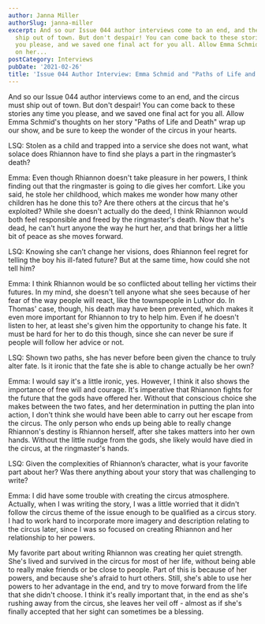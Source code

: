 ```yaml
---
author: Janna Miller
authorSlug: janna-miller
excerpt: And so our Issue 044 author interviews come to an end, and the circus must
  ship out of town. But don't despair! You can come back to these stories any time
  you please, and we saved one final act for you all. Allow Emma Schmid's thoughts
  on her...
postCategory: Interviews
pubDate: '2021-02-26'
title: 'Issue 044 Author Interview: Emma Schmid and "Paths of Life and Death"'
---
```

And so our Issue 044 author interviews come to an end, and the circus must ship out of town. But don't despair! You can come back to these stories any time you please, and we saved one final act for you all. Allow Emma Schmid's thoughts on her story "Paths of Life and Death" wrap up our show, and be sure to keep the wonder of the circus in your hearts.

LSQ: Stolen as a child and trapped into a service she does not want, what solace does Rhiannon have to find she plays a part in the ringmaster’s death?

Emma: Even though Rhiannon doesn't take pleasure in her powers, I think finding out that the ringmaster is going to die gives her comfort. Like you said, he stole her childhood, which makes me wonder how many other children has he done this to? Are there others at the circus that he's exploited? While she doesn't actually do the deed, I think Rhiannon would both feel responsible and freed by the ringmaster's death. Now that he's dead, he can't hurt anyone the way he hurt her, and that brings her a little bit of peace as she moves forward.

LSQ: Knowing she can’t change her visions, does Rhiannon feel regret for telling the boy his ill-fated future? But at the same time, how could she not tell him?

Emma: I think Rhiannon would be so conflicted about telling her victims their futures. In my mind, she doesn't tell anyone what she sees because of her fear of the way people will react, like the townspeople in Luthor do. In Thomas' case, though, his death may have been prevented, which makes it even more important for Rhiannon to try to help him. Even if he doesn't listen to her, at least she's given him the opportunity to change his fate. It must be hard for her to do this though, since she can never be sure if people will follow her advice or not.

LSQ: Shown two paths, she has never before been given the chance to truly alter fate. Is it ironic that the fate she is able to change actually be her own?

Emma: I would say it's a little ironic, yes. However, I think it also shows the importance of free will and courage. It's imperative that Rhiannon fights for the future that the gods have offered her. Without that conscious choice she makes between the two fates, and her determination in putting the plan into action, I don't think she would have been able to carry out her escape from the circus. The only person who ends up being able to really change Rhiannon's destiny is Rhiannon herself, after she takes matters into her own hands. Without the little nudge from the gods, she likely would have died in the circus, at the ringmaster's hands.

LSQ: Given the complexities of Rhiannon’s character, what is your favorite part about her? Was there anything about your story that was challenging to write?

Emma: I did have some trouble with creating the circus atmosphere. Actually, when I was writing the story, I was a little worried that it didn't follow the circus theme of the issue enough to be qualified as a circus story. I had to work hard to incorporate more imagery and description relating to the circus later, since I was so focused on creating Rhiannon and her relationship to her powers.

My favorite part about writing Rhiannon was creating her quiet strength. She's lived and survived in the circus for most of her life, without being able to really make friends or be close to people. Part of this is because of her powers, and because she's afraid to hurt others. Still, she's able to use her powers to her advantage in the end, and try to move forward from the life that she didn't choose. I think it's really important that, in the end as she's rushing away from the circus, she leaves her veil off - almost as if she's finally accepted that her sight can sometimes be a blessing.